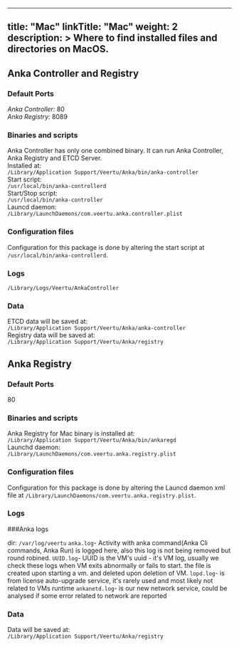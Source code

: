 


---
title: "Mac"
linkTitle: "Mac"
weight: 2
description: >
  Where to find installed files and directories on MacOS.
---

## Anka Controller and Registry
### Default Ports
*Anka Controller:* 80  
*Anka Registry:* 8089  

### Binaries and scripts
Anka Controller has only one combined binary. It can run Anka Controller, Anka Registry and ETCD Server.  
Installed at:    
`/Library/Application Support/Veertu/Anka/bin/anka-controller`  
Start script:  
`/usr/local/bin/anka-controllerd`  
Start/Stop script:    
`/usr/local/bin/anka-controller`  
Launcd daemon:  
`/Library/LaunchDaemons/com.veertu.anka.controller.plist`

### Configuration files
Configuration for this package is done by altering the start script at `/usr/local/bin/anka-controllerd`.

### Logs
`/Library/Logs/Veertu/AnkaController`
### Data
ETCD data will be saved at:  
`/Library/Application Support/Veertu/Anka/anka-controller`  
Registry data will be saved at:  
`/Library/Application Support/Veertu/Anka/registry`



## Anka Registry
### Default Ports
80
### Binaries and scripts
Anka Registry for Mac binary is installed at:   
`/Library/Application Support/Veertu/Anka/bin/ankaregd`  
Launchd daemon:  
`/Library/LaunchDaemons/com.veertu.anka.registry.plist`

### Configuration files
Configuration for this package is done by altering the Launcd daemon xml file at `/Library/LaunchDaemons/com.veertu.anka.registry.plist`.

### Logs

###Anka logs

 dir: `/var/log/veertu` 
   `anka.log`- Activity with anka command(Anka Cli commands, Anka Run) is logged here, also this log is not being removed                    but round robined.
   `UUID.log`- UUID is the VM's uuid - it's VM log, usually we check these logs when VM exits abnormally or fails to start. 
               the file is created upon starting a vm. and deleted upon deletion of VM.
   `lopd.log`- is from license auto-upgrade service, it's rarely used and most likely not related to VMs runtime
   `ankanetd.log`- is our new network service, could be analysed if some error related to network are reported


### Data
Data will be saved at:  
`/Library/Application Support/Veertu/Anka/registry`















